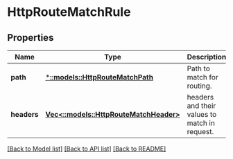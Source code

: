 # HttpRouteMatchRule

## Properties
Name | Type | Description | Notes
------------ | ------------- | ------------- | -------------
**path** | [***::models::HttpRouteMatchPath**](HttpRouteMatchPath.md) | Path to match for routing. | [default to null]
**headers** | [**Vec<::models::HttpRouteMatchHeader>**](HttpRouteMatchHeader.md) | headers and their values to match in request. | [optional] [default to null]

[[Back to Model list]](../README.md#documentation-for-models) [[Back to API list]](../README.md#documentation-for-api-endpoints) [[Back to README]](../README.md)


